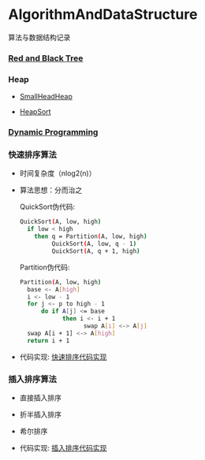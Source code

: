 # AlgorithmAndDataStructure
算法与数据结构记录

### [Red and Black Tree](https://github.com/Zychaowill/AlgorithmAndDataStructure/tree/master/src/main/java/zychaowill/datastructure/basic/tree/rb)

### Heap

- [SmallHeadHeap](https://github.com/Zychaowill/AlgorithmAndDataStructure/tree/master/src/main/java/zychaowill/datastructure/basic/heap)

- [HeapSort](https://github.com/Zychaowill/AlgorithmAndDataStructure/tree/master/src/main/java/zychaowill/algorithm/newsort/heap)

### [Dynamic Programming](https://github.com/Zychaowill/AlgorithmAndDataStructure/tree/master/src/main/java/zychaowill/algorithm/dynamic)

### 快速排序算法

- 时间复杂度（nlog2(n)）

- 算法思想：分而治之

  QuickSort伪代码:
  ```bash
  QuickSort(A, low, high)
    if low < high
      then q = Partition(A, low, high)
           QuickSort(A, low, q - 1)
           QuickSort(A, q + 1, high)

  ```

  Partition伪代码:
  ```bash
  Partition(A, low, high)
    base <- A[high]
    i <- low - 1
    for j <- p to high - 1
        do if A[j] <= base
              then i <- i + 1
                    swap A[i] <-> A[j]
    swap A[i + 1] <-> A[high]
    return i + 1
  ```

- 代码实现: [快速排序代码实现](https://github.com/Zychaowill/AlgorithmAndDataStructure/blob/master/src/main/java/zychaowill/algorithm/sort/QuickSort.java)

### 插入排序算法

- 直接插入排序

- 折半插入排序

- 希尔排序

- 代码实现: [插入排序代码实现](https://github.com/Zychaowill/AlgorithmAndDataStructure/blob/master/src/main/java/zychaowill/algorithm/sort/InsertSort.java)
